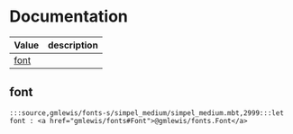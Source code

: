 # Documentation
|Value|description|
|---|---|
|[font](#font)||

## font

```moonbit
:::source,gmlewis/fonts-s/simpel_medium/simpel_medium.mbt,2999:::let font : <a href="gmlewis/fonts#Font">@gmlewis/fonts.Font</a>
```

